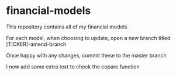 # financial-models
This repository contains all of my financial models

For each model, when choosing to update, open a new branch titled [TICKER]-amend-branch

Once happy with any changes, commit these to the master branch

I now add some extra text to check the copare function
